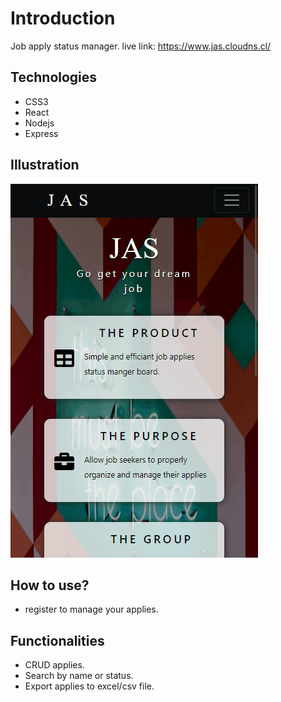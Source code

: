 # Introduction
Job apply status manager.
live link: https://www.jas.cloudns.cl/

## Technologies
- CSS3
- React
- Nodejs
- Express

## Illustration
<img src="https://raw.githubusercontent.com/Avshalom-Mogos/portfolio/master/src/assests/GIFs/jas.gif"/>

## How to use?
- register to manage your applies.

## Functionalities
- CRUD applies.
- Search by name or status.
- Export applies to excel/csv file.
